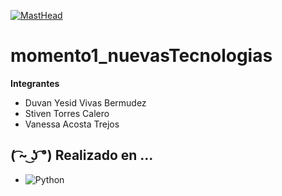 [![MastHead](https://thumbs.dreamstime.com/b/banner-de-programaci%C3%B3n-web-concepto-tecnolog%C3%ADa-conexiones-personas-negocios-internet-medios-mixtos-219287770.jpg)]()
# momento1_nuevasTecnologias

**Integrantes**
  - Duvan Yesid Vivas Bermudez
  - Stiven Torres Calero
  - Vanessa Acosta Trejos
  
  ## ( ͡~ ͜ʖ ͡°) Realizado en ...
- ![Python](https://img.shields.io/badge/python-3670A0?style=for-the-badge&logo=python&logoColor=ffdd54)
